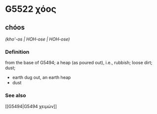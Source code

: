 # G5522 χόος

## chóos

_(kho'-os | HOH-ose | HOH-ose)_

### Definition

from the base of G5494; a heap (as poured out), i.e., rubbish; loose dirt; dust; 

- earth dug out, an earth heap
- dust

### See also

[[G5494|G5494 χειμών]]
